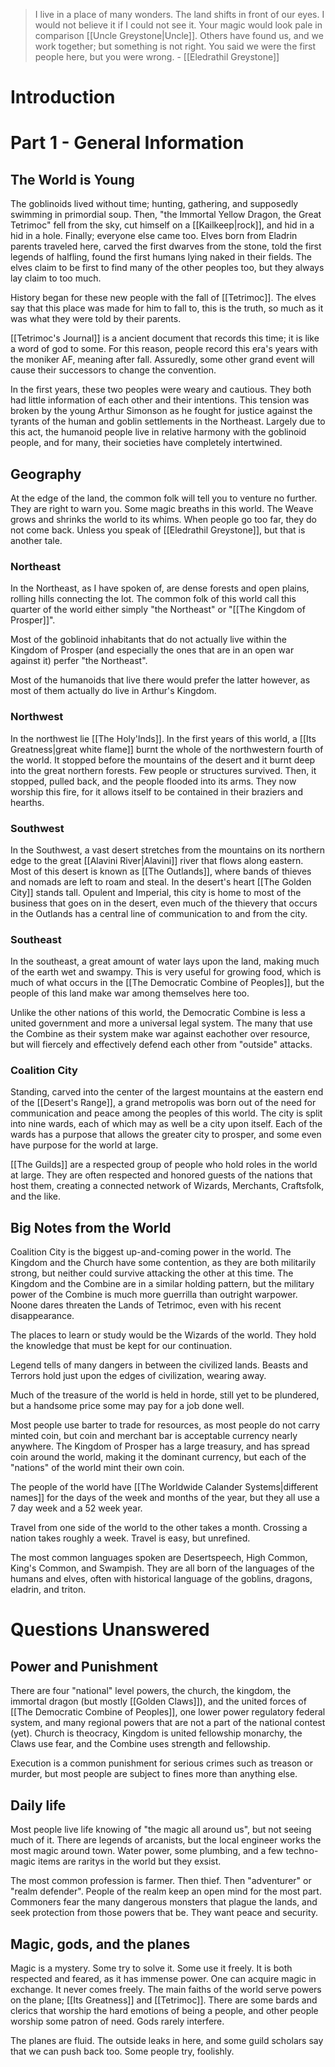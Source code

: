 > I live in a place of many wonders. The land shifts in front of our eyes. I would not believe it if I could not see it. Your magic would look pale in comparison [[Uncle Greystone|Uncle]]. Others have found us, and we work together; but something is not right. You said we were the first people here, but you were wrong. 
> \- [[Eledrathil Greystone]]

# Introduction

# Part 1 - General Information
## The World is Young
The goblinoids lived without time; hunting, gathering, and supposedly swimming in primordial soup. Then, "the Immortal Yellow Dragon, the Great Tetrimoc" fell from the sky, cut himself on a [[Kailkeep|rock]], and hid in a hid in a hole. Finally; everyone else came too. Elves born from Eladrin parents traveled here, carved the first dwarves from the stone, told the first legends of halfling, found the first humans lying naked in their fields. The elves claim to be first to find many of the other peoples too, but they always lay claim to too much. 

History began for these new people with the fall of [[Tetrimoc]]. The elves say that this place was made for him to fall to, this is the truth, so much as it was what they were told by their parents. 

[[Tetrimoc's Journal]] is a ancient document that records this time; it is like a word of god to some. For this reason, people record this era's years with the moniker AF, meaning after fall. Assuredly, some other grand event will cause their successors to change the convention.

In the first years, these two peoples were weary and cautious. They both had little information of each other and their intentions. This tension was broken by the young Arthur Simonson as he fought for justice against the tyrants of the human and goblin settlements in the Northeast. Largely due to this act, the humanoid people live in relative harmony with the goblinoid people, and for many, their societies have completely intertwined.

## Geography

At the edge of the land, the common folk will tell you to venture no further. They are right to warn you. Some magic breaths in this world. The Weave grows and shrinks the world to its whims. When people go too far, they do not come back. Unless you speak of [[Eledrathil Greystone]], but that is another tale. 

### Northeast
In the Northeast, as I have spoken of, are dense forests and open plains, rolling hills connecting the lot. The common folk of this world call this quarter of the world either simply "the Northeast" or "[[The Kingdom of Prosper]]". 

Most of the goblinoid inhabitants that do not actually live within the Kingdom of Prosper (and especially the ones that are in an open war against it) perfer "the Northeast". 

Most of the humanoids that live there would prefer the latter however, as most of them actually do live in Arthur's Kingdom.

### Northwest
In the northwest lie [[The Holy'lnds]]. In the first years of this world, a [[Its Greatness|great white flame]] burnt the whole of the northwestern fourth of the world. It stopped before the mountains of the desert and it burnt deep into the great northern forests. Few people or structures survived. Then, it stopped, pulled back, and the people flooded into its arms. They now worship this fire, for it allows itself to be contained in their braziers and hearths.

### Southwest
In the Southwest, a vast desert stretches from the mountains on its northern edge to the great [[Alavini River|Alavini]] river that flows along eastern. Most of this desert is known as [[The Outlands]], where bands of thieves and nomads are left to roam and steal. In the desert's heart [[The Golden City]] stands tall. Opulent and Imperial, this city is home to most of the business that goes on in the desert, even much of the thievery that occurs in the Outlands has a central line of communication to and from the city. 

### Southeast
In the southeast, a great amount of water lays upon the land, making much of the earth wet and swampy. This is very useful for growing food, which is much of what occurs in the [[The Democratic Combine of Peoples]], but the people of this land make war among themselves here too.

Unlike the other nations of this world, the Democratic Combine is less a united government and more a universal legal system. The many that use the Combine as their system make war against eachother over resource, but will fiercely and effectively defend each other from "outside" attacks. 

### Coalition City
Standing, carved into the center of the largest mountains at the eastern end of the [[Desert's Range]], a grand metropolis was born out of the need for communication and peace among the peoples of this world. The city is split into nine wards, each of which may as well be a city upon itself.
Each of the wards has a purpose that allows the greater city to prosper, and some even have purpose for the world at large.

[[The Guilds]] are a respected group of people who hold roles in the world at large. They are often respected and honored guests of the nations that host them, creating a connected network of Wizards, Merchants, Craftsfolk, and the like.

## Big Notes from the World
Coalition City is the biggest up-and-coming power in the world. The Kingdom and the Church have some contention, as they are both militarily strong, but neither could survive attacking the other at this time. The Kingdom and the Combine are in a similar holding pattern, but the military power of the Combine is much more guerrilla than outright warpower. Noone dares threaten the Lands of Tetrimoc, even with his recent disappearance.

The places to learn or study would be the Wizards of the world. They hold the knowledge that must be kept for our continuation.

Legend tells of many dangers in between the civilized lands. Beasts and Terrors hold just upon the edges of civilization, wearing away. 

Much of the treasure of the world is held in horde, still yet to be plundered, but a handsome price some may pay for a job done well.

Most people use barter to trade for resources, as most people do not carry minted coin, but coin and merchant bar is acceptable currency nearly anywhere. The Kingdom of Prosper has a large treasury, and has spread coin around the world, making it the dominant currency, but each of the "nations" of the world mint their own coin.

The people of the world have [[The Worldwide Calander Systems|different names]] for the days of the week and months of the year, but they all use a 7 day week and a 52 week year.

Travel from one side of the world to the other takes a month. Crossing a nation takes roughly a week. Travel is easy, but unrefined.

The most common languages spoken are Desertspeech, High Common, King's Common, and Swampish. They are all born of the languages of the humans and elves, often with historical language of the goblins, dragons, eladrin, and triton.

# Questions Unanswered
## Power and Punishment
There are four "national" level powers, the church, the kingdom, the immortal dragon (but mostly [[Golden Claws]]), and the united forces of [[The Democratic Combine of Peoples]], one lower power regulatory federal system, and many regional powers that are not a part of the national contest (yet). Church is theocracy, Kingdom is united fellowship monarchy, the Claws use fear, and the Combine uses strength and fellowship.

Execution is a common punishment for serious crimes such as treason or murder, but most people are subject to fines more than anything else. 
## Daily life 
Most people live life knowing of "the magic all around us", but not seeing much of it. There are legends of arcanists, but the local engineer works the most magic around town. Water power, some plumbing, and a few techno-magic items are raritys in the world but they exsist.

The most common profession is farmer. Then thief. Then "adventurer" or "realm defender". People of the realm keep an open mind for the most part. Commoners fear the many dangerous monsters that plague the lands, and seek protection from those powers that be. They want peace and security. 

## Magic, gods, and the planes 
Magic is a mystery. Some try to solve it. Some use it freely. It is both respected and feared, as it has immense power. One can acquire magic in exchange. It never comes freely. The main faiths of the world serve powers on the plane; [[Its Greatness]] and [[Tetrimoc]]. There are some bards and clerics that worship the hard emotions of being a people, and other people worship some patron of need. Gods rarely interfere. 

The planes are fluid. The outside leaks in here, and some guild scholars say that we can push back too. Some people try, foolishly. 